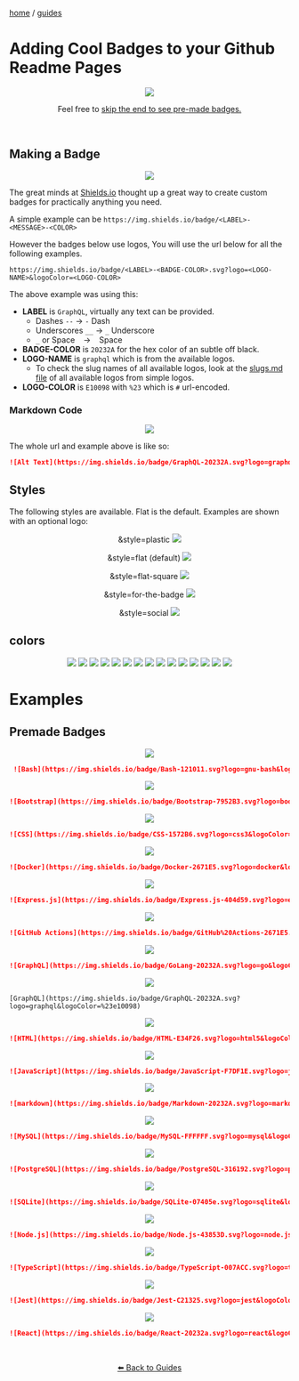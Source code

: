 <p><a href="/">home</a> / <a href="/guides">guides</a></p>
<div class="rainbow-retro"></div>

# Adding Cool Badges to your Github Readme Pages

<div align="center">
 <img src="https://img.shields.io/badge/GraphQL-20232A.svg?logo=graphql&logoColor=%23e10098" />
 <p>
  Feel free to <a href="#examples">skip the end to see pre-made badges. </a>
 </p>
</div> 
<p class="spacers"> <br /></p>


## Making a Badge



<div align="center">
 <p>
  <img src="https://img.shields.io/badge/GraphQL-20232A.svg?logo=graphql&logoColor=%23e10098" />
 </p>
</div> 


The great minds at [Shields.io](https://shields.io/) thought up a great way to create custom badges for practically anything you need. 

A simple example can be `https://img.shields.io/badge/<LABEL>-<MESSAGE>-<COLOR>`

However the badges below use logos, You will use the url below for all the following examples. 

`https://img.shields.io/badge/<LABEL>-<BADGE-COLOR>.svg?logo=<LOGO-NAME>&logoColor=<LOGO-COLOR>`

The above example was using this:

 * **LABEL** is `GraphQL`, virtually any text can be provided.
   * Dashes `--`	→	`-` Dash
   * Underscores `__`	→	`_` Underscore
   * `_` or Space ` ` 	→	` ` Space
 * **BADGE-COLOR** is `20232A` for the hex color of an subtle off black.
 * **LOGO-NAME** is `graphql` which is from the available logos. 
   * To check the slug names of all available logos, look at the <a href="https://github.com/simple-icons/simple-icons/blob/develop/slugs.md">slugs.md file</a> of all available logos from simple logos.
 * **LOGO-COLOR** is `E10098` with `%23` which is `#` url-encoded.


### Markdown Code

<div align="center">
 <p>
  <img src="https://img.shields.io/badge/GraphQL-20232A.svg?logo=graphql&logoColor=%23e10098" />
 </p>
</div> 

The whole url and example above is like so: 

```md
![Alt Text](https://img.shields.io/badge/GraphQL-20232A.svg?logo=graphql&logoColor=%23E10098)
```


## Styles

The following styles are available. Flat is the default. Examples are shown with an optional logo:

<div align="center">
<p>&style=plastic <img src="https://img.shields.io/badge/plastic-20232A.svg?logo=Gunicorn&logoColor=%23E10098&style=plastic" /></p>
</div> 

<div align="center">
<p>&style=flat (default) <img src="https://img.shields.io/badge/flat-20232A.svg?logo=Gunicorn&logoColor=%23E10098&style=flat" /></p>
</div> 

<div align="center">
<p>&style=flat-square <img src="https://img.shields.io/badge/flat--square-20232A.svg?logo=Gunicorn&logoColor=%23E10098&style=flat-square" /></p>
</div> 

<div align="center">
<p>&style=for-the-badge <img src="https://img.shields.io/badge/for--the--badge-20232A.svg?logo=Gunicorn&logoColor=%23E10098&style=for-the-badge" /></p>
</div> 

<div align="center">
<p>&style=social <img src="https://img.shields.io/badge/social-20232A.svg?logo=Gunicorn&logoColor=%23E10098&style=social" /></p>
</div> 

## colors

<div align="center">
<img src="https://img.shields.io/badge/brightgreen-brightgreen.svg?style=for-the-badge" />
<img src="https://img.shields.io/badge/green-green.svg?style=for-the-badge" />
<img src="https://img.shields.io/badge/yellowgreen-yellowgreen.svg?style=for-the-badge" />
<img src="https://img.shields.io/badge/yellow-yellow.svg?style=for-the-badge" />
<img src="https://img.shields.io/badge/orange-orange.svg?style=for-the-badge" />
<img src="https://img.shields.io/badge/red-red.svg?style=for-the-badge" />
<img src="https://img.shields.io/badge/blue-blue.svg?style=for-the-badge" />
<img src="https://img.shields.io/badge/lightgrey-lightgrey.svg?style=for-the-badge" />
<img src="https://img.shields.io/badge/success-success.svg?style=for-the-badge" />
<img src="https://img.shields.io/badge/important-important.svg?style=for-the-badge" />
<img src="https://img.shields.io/badge/critical-critical.svg?style=for-the-badge" />
<img src="https://img.shields.io/badge/informational-informational.svg?style=for-the-badge" />
<img src="https://img.shields.io/badge/inactive-inactive.svg?style=for-the-badge" />
<img src="https://img.shields.io/badge/blueviolet-blueviolet.svg?style=for-the-badge" />
<img src="https://img.shields.io/badge/violet-violet.svg?style=for-the-badge" />
</div> 

# Examples

## Premade Badges 

<div align="center">
 <img src="https://img.shields.io/badge/Bash-121011.svg?logo=gnu-bash&logoColor=white" />
</div> 


```md
 ![Bash](https://img.shields.io/badge/Bash-121011.svg?logo=gnu-bash&logoColor=white)
```

<div align="center">
 <img src="https://img.shields.io/badge/Bootstrap-7952B3.svg?logo=bootstrap&logoColor=white" />
</div> 

```md
![Bootstrap](https://img.shields.io/badge/Bootstrap-7952B3.svg?logo=bootstrap&logoColor=white)
```

<div align="center">
 <img src="https://img.shields.io/badge/CSS-1572B6.svg?logo=css3&logoColor=white" />
</div> 
 
```md
![CSS](https://img.shields.io/badge/CSS-1572B6.svg?logo=css3&logoColor=white)
```

<div align="center">
 <img src="https://img.shields.io/badge/Docker-2671E5.svg?logo=docker&logoColor=white" />
</div> 

```md
![Docker](https://img.shields.io/badge/Docker-2671E5.svg?logo=docker&logoColor=white)
```

<div align="center">
 <img src="https://img.shields.io/badge/Express.js-404d59.svg?logo=express&logoColor=white" />
</div> 

```md
![Express.js](https://img.shields.io/badge/Express.js-404d59.svg?logo=express&logoColor=white)
```

<div align="center">
 <img src="https://img.shields.io/badge/GitHub%20Actions-2671E5.svg?logo=github%20actions&logoColor=white" />
</div> 

```md
![GitHub Actions](https://img.shields.io/badge/GitHub%20Actions-2671E5.svg?logo=github%20actions&logoColor=white)
```

<div align="center">
 <img src="https://img.shields.io/badge/GoLang-20232A.svg?logo=go&logoColor=%2379D4FD" />
</div> 

```md
![GraphQL](https://img.shields.io/badge/GoLang-20232A.svg?logo=go&logoColor=%2379D4FD)
```

<div align="center">
 <img src="https://img.shields.io/badge/GraphQL-20232A.svg?logo=graphql&logoColor=%23e10098" />
</div> 

```md!
[GraphQL](https://img.shields.io/badge/GraphQL-20232A.svg?logo=graphql&logoColor=%23e10098)
```

<div align="center">
 <img src="https://img.shields.io/badge/HTML-E34F26.svg?logo=html5&logoColor=white" />
</div> 

```md
![HTML](https://img.shields.io/badge/HTML-E34F26.svg?logo=html5&logoColor=white)
```

<div align="center">
 <img src="https://img.shields.io/badge/JavaScript-F7DF1E.svg?logo=javascript&logoColor=black" />
</div> 

```md
![JavaScript](https://img.shields.io/badge/JavaScript-F7DF1E.svg?logo=javascript&logoColor=black)
```

<div align="center">
 <img src="https://img.shields.io/badge/Markdown-20232A.svg?logo=markdown&logoColor=white" />
</div> 

```md
![markdown](https://img.shields.io/badge/Markdown-20232A.svg?logo=markdown&logoColor=white)
```

<div align="center">
 <img src="https://img.shields.io/badge/MySQL-FFFFFF.svg?logo=mysql&logoColor=%23007ACC" />
</div> 

```md
![MySQL](https://img.shields.io/badge/MySQL-FFFFFF.svg?logo=mysql&logoColor=%23007ACC)
```

<div align="center">
 <img src="https://img.shields.io/badge/PostgreSQL-316192.svg?logo=postgresql&logoColor=white" />
</div> 

```md
![PostgreSQL](https://img.shields.io/badge/PostgreSQL-316192.svg?logo=postgresql&logoColor=white)
```
 
 <div align="center">
 <img src="https://img.shields.io/badge/SQLite-07405e.svg?logo=sqlite&logoColor=white" />
</div> 
 
```md
![SQLite](https://img.shields.io/badge/SQLite-07405e.svg?logo=sqlite&logoColor=white)
```

<div align="center">
 <img src="https://img.shields.io/badge/Node.js-43853D.svg?logo=node.js&logoColor=white" />
</div> 

```md
![Node.js](https://img.shields.io/badge/Node.js-43853D.svg?logo=node.js&logoColor=white)
```

<div align="center">
 <img src="https://img.shields.io/badge/TypeScript-007ACC.svg?logo=typescript&logoColor=white" />
</div> 

```md
![TypeScript](https://img.shields.io/badge/TypeScript-007ACC.svg?logo=typescript&logoColor=white)
```

<div align="center">
 <img src="https://img.shields.io/badge/Jest-C21325.svg?logo=jest&logoColor=white" />
</div> 

```md
![Jest](https://img.shields.io/badge/Jest-C21325.svg?logo=jest&logoColor=white)
```

<div align="center">
 <img src="https://img.shields.io/badge/React-20232a.svg?logo=react&logoColor=%2361DAFB" />
</div> 

```md
![React](https://img.shields.io/badge/React-20232a.svg?logo=react&logoColor=%2361DAFB)
```







<p class="spacers"> <br /></p>
<div align="center" >
  <p>
    <a href="https://beau.sh/guides/">⬅️ Back to Guides</a>
  </p>
</div>
